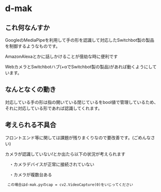 # d-mak

## これ何なんすか
GoogleのMediaPipeを利用して手の形を認識して対応したSwitchbot製の製品を制御するようなものです。

AmazonAlexaとかに話しかけることが億劫な時に便利です

WebカメラとSwitchbotハブ(+αでSwitchbot製の製品)があれば動くようにしています。

## なんとなくの動き
対応している手の形は指の開いている閉じているをbool値で管理しているため、それに対応している形であれば認識してくれます。

## 考えられる不具合
フロントエンド等に関しては課題が残りまくりなので要改善です。(ごめんなさい)

カメラが認識していない!とか出たら以下の状況が考えられます

　・カメラデバイスが正常に接続されていない
 
　・カメラが複数台ある
 
     この場合はd-mak.pyのcap = cv2.VideoCapture(0)をいじってください
